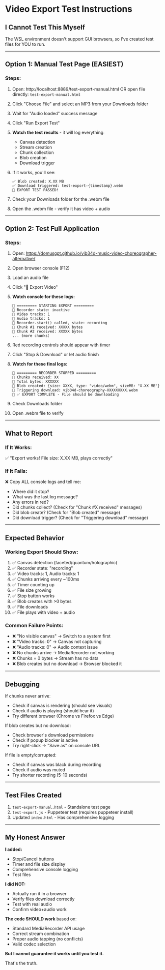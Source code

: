 # Video Export Test Instructions

## I Cannot Test This Myself
The WSL environment doesn't support GUI browsers, so I've created test files for YOU to run.

---

## Option 1: Manual Test Page (EASIEST)

### Steps:
1. Open: http://localhost:8889/test-export-manual.html
   OR open file directly: `test-export-manual.html`

2. Click "Choose File" and select an MP3 from your Downloads folder

3. Wait for "Audio loaded" success message

4. Click "Run Export Test"

5. **Watch the test results** - it will log everything:
   - Canvas detection
   - Stream creation
   - Chunk collection
   - Blob creation
   - Download trigger

6. If it works, you'll see:
   ```
   ✅ Blob created: X.XX MB
   ✅ Download triggered: test-export-{timestamp}.webm
   🎉 EXPORT TEST PASSED!
   ```

7. Check your Downloads folder for the .webm file

8. Open the .webm file - verify it has video + audio

---

## Option 2: Test Full Application

### Steps:
1. Open: https://domusgpt.github.io/vib34d-music-video-choreographer-alternative/

2. Open browser console (F12)

3. Load an audio file

4. Click "🎥 Export Video"

5. **Watch console for these logs:**
   ```
   🎥 ========= STARTING EXPORT =========
   🎥 Recorder state: inactive
   🎥 Video tracks: 1
   🎥 Audio tracks: 1
   🎥 Recorder.start() called, state: recording
   🎥 Chunk #1 received: XXXXX bytes
   🎥 Chunk #2 received: XXXXX bytes
   ... (more chunks)
   ```

6. Red recording controls should appear with timer

7. Click "Stop & Download" or let audio finish

8. **Watch for these final logs:**
   ```
   🎥 ========= RECORDER STOPPED =========
   🎥 Chunks received: XX
   🎥 Total bytes: XXXXXX
   🎥 Blob created: {size: XXXX, type: "video/webm", sizeMB: "X.XX MB"}
   🎥 Triggering download: vib34d-choreography-XXXXXXXXX.webm
   🎥 ✅ EXPORT COMPLETE - File should be downloading
   ```

9. Check Downloads folder

10. Open .webm file to verify

---

## What to Report

### If It Works:
✅ "Export works! File size: X.XX MB, plays correctly"

### If It Fails:
❌ Copy ALL console logs and tell me:
- Where did it stop?
- What was the last log message?
- Any errors in red?
- Did chunks collect? (Check for "Chunk #X received" messages)
- Did blob create? (Check for "Blob created" message)
- Did download trigger? (Check for "Triggering download" message)

---

## Expected Behavior

### Working Export Should Show:
1. ✅ Canvas detection (faceted/quantum/holographic)
2. ✅ Recorder state: "recording"
3. ✅ Video tracks: 1, Audio tracks: 1
4. ✅ Chunks arriving every ~100ms
5. ✅ Timer counting up
6. ✅ File size growing
7. ✅ Stop button works
8. ✅ Blob creates with >0 bytes
9. ✅ File downloads
10. ✅ File plays with video + audio

### Common Failure Points:
- ❌ "No visible canvas" → Switch to a system first
- ❌ "Video tracks: 0" → Canvas not capturing
- ❌ "Audio tracks: 0" → Audio context issue
- ❌ No chunks arrive → MediaRecorder not working
- ❌ Chunks = 0 bytes → Stream has no data
- ❌ Blob creates but no download → Browser blocked it

---

## Debugging

If chunks never arrive:
- Check if canvas is rendering (should see visuals)
- Check if audio is playing (should hear it)
- Try different browser (Chrome vs Firefox vs Edge)

If blob creates but no download:
- Check browser's download permissions
- Check if popup blocker is active
- Try right-click → "Save as" on console URL

If file is empty/corrupted:
- Check if canvas was black during recording
- Check if audio was muted
- Try shorter recording (5-10 seconds)

---

## Test Files Created

1. `test-export-manual.html` - Standalone test page
2. `test-export.js` - Puppeteer test (requires puppeteer install)
3. Updated `index.html` - Has comprehensive logging

---

## My Honest Answer

**I added:**
- Stop/Cancel buttons
- Timer and file size display
- Comprehensive console logging
- Test files

**I did NOT:**
- Actually run it in a browser
- Verify files download correctly
- Test with real audio
- Confirm video+audio work

**The code SHOULD work** based on:
- Standard MediaRecorder API usage
- Correct stream combination
- Proper audio tapping (no conflicts)
- Valid codec selection

**But I cannot guarantee it works until you test it.**

That's the truth.
